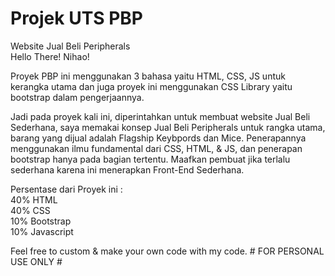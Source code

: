 # Projek UTS PBP
Website Jual Beli Peripherals <br>
Hello There! Nihao!

Proyek PBP ini menggunakan 3 bahasa yaitu HTML, CSS, JS untuk kerangka utama
dan juga proyek ini menggunakan CSS Library yaitu bootstrap dalam pengerjaannya.

Jadi pada proyek kali ini, diperintahkan untuk membuat website Jual Beli Sederhana, saya memakai konsep Jual Beli Peripherals untuk rangka utama, barang yang dijual adalah Flagship Keybpords dan Mice. Penerapannya menggunakan ilmu fundamental dari CSS, HTML, & JS, dan penerapan bootstrap hanya pada bagian tertentu. Maafkan pembuat jika terlalu sederhana karena ini menerapkan Front-End Sederhana.

Persentase dari Proyek ini :<br>
40% HTML <br>
40% CSS <br>
10% Bootstrap <br>
10% Javascript <br>

Feel free to custom & make your own code with my code. # FOR PERSONAL USE ONLY #
